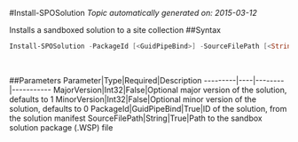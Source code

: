 #Install-SPOSolution
*Topic automatically generated on: 2015-03-12*

Installs a sandboxed solution to a site collection
##Syntax
```powershell
Install-SPOSolution -PackageId [<GuidPipeBind>] -SourceFilePath [<String>] [-MajorVersion [<Int32>]] [-MinorVersion [<Int32>]]
```
&nbsp;

##Parameters
Parameter|Type|Required|Description
---------|----|--------|-----------
MajorVersion|Int32|False|Optional major version of the solution, defaults to 1
MinorVersion|Int32|False|Optional minor version of the solution, defaults to 0
PackageId|GuidPipeBind|True|ID of the solution, from the solution manifest
SourceFilePath|String|True|Path to the sandbox solution package (.WSP) file
